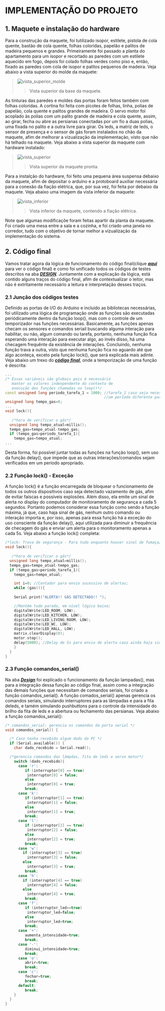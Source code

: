 # IMPLEMENTAÇÃO DO PROJETO
## 1. Maquete e instalação do hardware
Para a construção da maquete, foi tutilizado isopor, estilete, pistola de cola quente, bastão de cola quente, folhas coloridas, papelão e palitos de madeira pequenos e grandes. Primeiramente foi passado a planta do apartamento para um isopor e recortado as paredes com um estilete aquecido em fogo, depois foi colado folhas verdes como piso e, então, fixado as paredes com cola de isopor e palitos pequenos de madeira. Veja abaixo a vista superior do molde da maquete: 
> ![vista_superior_molde](https://github.com/nobrucamargo/PI-II/blob/main/Imagens/imagem_1.jpeg)
> > Vista superior da base da maquete. 

As tinturas das paredes e moldes das portas foram feitos também com folhas coloridas.
A cortina foi feita com picotes de folhas, linha, polias de papelão, cola quente e palitos grandes de madeira. O servo motor foi acoplado às polias com um palito grande de madeira e cola quente, assim, ao girar, fecha ou abre as persianas conectadas por um fio a duas polias, uma fixada no palito e a outra livre para girar.
Os leds, a matriz de leds, o sensor de presença e o sensor de gás foram instalados no chão da maquete, afim de melhorar a vizualização da implementação, visto que não há telhado na maquete. Veja abaixo a vista superior da maquete com hardware instalado: 
> ![vista_superior](https://github.com/nobrucamargo/PI-II/blob/main/Imagens/imagem_superior.jpeg)
> > Vista superior da maquete pronta.

Para a instalção do hardware, foi feito uma pequena área suspensa debaixo da maquete, afim de depositar o arduíno e a protoboard auxiliar necessária para a conexão da fiação elétrica, que, por sua vez, foi feita por debaixo da maquete. Veja abaixo uma imagem da vista inferior da maquete: 
> ![vista_inferior](https://github.com/nobrucamargo/PI-II/blob/main/Imagens/imagem_inferior.jpeg)
> > Vista inferior da maquete, contendo a fiação elétrica.

Note que algumas modificaçõe foram feitas apartir da planta da maquete. Foi criado uma mesa entre a sala e a cozinha, e foi criado uma janela no corredor, tudo com o objetivo de tornar melhor a vizualização da implementação do sistema.

## 2. Código final
Vamos tratar agora da lógica de funcionamento do código final(clique [***aqui***](https://github.com/nobrucamargo/PI-II/blob/main/codigo/programa_pi.ino) para ver o código final) e como foi unificado todos os códigos de testes descritos na aba [***DESIGN***](https://github.com/nobrucamargo/PI-II/blob/main/design.md). Juntamente com a explicação da lógica, está contido alguns traços do código final, afim de contextualizar o leitor, mas não é extritamente necessário a leitura e interpretação desses traços.
### 2.1 Junção dos códigos testes
Definido as portas de I/O do Arduíno e incluído as bibliotecas necessárias, foi utilizado uma lógica de programação onde as funções são executadas periódicamente dentro da função loop(), mas com o controle de um temporizador nas funções necessárias. Basicamente, as funções apenas checam os sensores e comandos seriail buscando alguma interação para habilitar, ou não, algum comando ou tarefa, portanto, nenhuma função fica esperando uma interação para executar algo, ao invés disso, há uma checagem frequênte da existência de interações. Concluindo, nenhuma função trava a outra, visto que nenhuma função fica no aguardo até que algo aconteça, exceto pela função lock(), que será explicada mais adinte. Veja abaixo um trexo do [***código final***](https://github.com/nobrucamargo/PI-II/blob/main/codigo/programa_pi.ino), onde a temporização de uma função é descrita:
~~~C++
...
/* Essas variáveis são globais pois é necessário
   manter os valores indenpendente do contexto de
   execução das funçôes chamadas no loop()*/
const unsigned long periodo_tarefa_1 = 1000; //tarefa_1 caso seja necessário definir
                                             //um período diferente para a execução de outra tarefa;
unsigned long tempo_gas=0;
...
void lock(){
   
   /*hora de verificar o gás*/
  unsigned long tempo_atual=millis();
  tempo_gas=tempo_atual-tempo_gas;
  if (tempo_gas>periodo_tarefa_1){
    tempo_gas=tempo_atual;
...
~~~
Desta forma, foi possível juntar todas as funções na função loop(), sem uso da função delay(), que impede que as outras interações/comandos sejam verificados em um período apropriado.
### 2.2 Função lock() - Exceção
A função lock() é a função encarregada de bloquear o funcionamento de todos os outros dispositivos caso seja detectado vazamento de gás, afim de evitar faíscas e possíveis explosões. Além disso, ela emite um sinal de alerta no display do computador de monitoramento de segurança a cada 5 segundos. Portanto podemos considerar essa função como sendo a função máxima, já que, caso haja sinal de gás, nenhum outro comando ou interação importa e, por isso, apenas para essa função há a exceção do uso consciente da função delay(), aqui utilizada para diminuir a frequência de checagem do gás e enviar um alerta para o monitoramento apenas a cada 5s. Veja abaixo a função lock() completa:
~~~C++
/*lock: Trava de segurança - Para tudo enquanto houver sinal de fumaça/gás, e emite um alerta a cada 5 seg*/
void lock(){
   
   /*hora de verificar o gás*/
  unsigned long tempo_atual=millis();
  tempo_gas=tempo_atual-tempo_gas;
  if (tempo_gas>periodo_tarefa_1){
    tempo_gas=tempo_atual;

    int i=0; //Contador para envio sucessivo de alertas;
    while (gas()){
   
    Serial.print("ALERTA!! GÁS DETECTADO!! ");

    //Mantém tudo parado, em nível lógico baixo;  
    digitalWrite(LED_ROOM, LOW);
    digitalWrite(LED_KITCHEN, LOW);
    digitalWrite(LED_LIVING_ROOM, LOW);
    digitalWrite(LED_WC, LOW);
    digitalWrite(LED_HALL, LOW);
    matrix.clearDisplay(0);
    motor.stop();
    delay(5000); //Delay de 5s para envio de alerta caso ainda haja sinal de gás;
    }
  }
}
~~~
### 2.3 Função comandos_serial()
Na aba [***Design***](https://github.com/nobrucamargo/PI-II/blob/main/design.md) foi explicado o funcionamento da função lampadas(), mas para a integração dessa função ao código final, assim como a integração das demais funções que necessitam de comandos seriais, foi criado a função comandos_serial(). A função comados_serial() apenas gerencia os comandos seriais, simulando interruptores para as lâmpadas e para a fita deleds, e tamém simulando pushbuttons para o controle da intensidade do brilho da fita de leds e a abertura ou fechamento das persianas. Veja abaixo a função comandos_serial():
~~~C++
/* comandos_serial: gerencia os comandos da porta serial */
void comandos_serial() {

  /* Caso tenha recebido algum dado do PC */
  if (Serial.available()) {
    char dado_recebido = Serial.read();

  /*gerencia comandos das lâmpdas, fita de leds e servo motor*/
    switch (dado_recebido){
      case 'r':
         if (interruptor[0] == true)
          interruptor[0] = false;
         else
          interruptor[0] = true;
         break;
      case 'k':
         if (interruptor[1] == true)
          interruptor[1] = false;
         else
          interruptor[1] = true;
         break;
      case 'l':
         if (interruptor[2] == true)
          interruptor[2] = false;
         else
          interruptor[2] = true;
         break;
      case 'w':
        if (interruptor[3] == true)
          interruptor[3] = false;
        else
          interruptor[3] = true;
         break;
      case 'h':
        if (interruptor[4] == true)
          interruptor[4] = false;
        else
          interruptor[4] = true;
         break;
      case 'f':
         if (interruptor_led==true)
          interruptor_led=false;
         else 
          interruptor_led=true;
         break;
      case '+':
         aumenta_intensidade=true;
         break;
      case '-':
         diminui_intensidade=true;
         break;
      case 'o':
         abrir=true; 
         break;
      case 'c':
         fechar=true;
         break;
      default: 
         break;
    }   
  }
}
~~~

